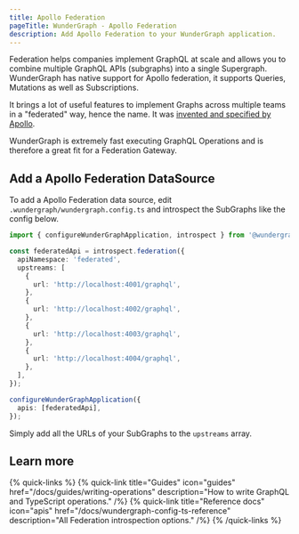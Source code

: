 ```yaml
---
title: Apollo Federation
pageTitle: WunderGraph - Apollo Federation
description: Add Apollo Federation to your WunderGraph application.
---
```


Federation helps companies implement GraphQL at scale and allows you to combine multiple GraphQL APIs (subgraphs) into a single Supergraph. WunderGraph has native support for Apollo federation, it supports Queries, Mutations as well as Subscriptions.

It brings a lot of useful features to implement Graphs across multiple teams in a "federated" way, hence the name.
It was [invented and specified by Apollo](https://www.apollographql.com/docs/federation/federation-spec/).

WunderGraph is extremely fast executing GraphQL Operations and is therefore a great fit for a Federation Gateway.

## Add a Apollo Federation DataSource

To add a Apollo Federation data source, edit `.wundergraph/wundergraph.config.ts` and introspect the SubGraphs like the config below.

```typescript
import { configureWunderGraphApplication, introspect } from '@wundergraph/sdk';

const federatedApi = introspect.federation({
  apiNamespace: 'federated',
  upstreams: [
    {
      url: 'http://localhost:4001/graphql',
    },
    {
      url: 'http://localhost:4002/graphql',
    },
    {
      url: 'http://localhost:4003/graphql',
    },
    {
      url: 'http://localhost:4004/graphql',
    },
  ],
});

configureWunderGraphApplication({
  apis: [federatedApi],
});
```

Simply add all the URLs of your SubGraphs to the `upstreams` array.

## Learn more

{% quick-links %}
{% quick-link title="Guides" icon="guides" href="/docs/guides/writing-operations" description="How to write GraphQL and TypeScript operations." /%}
{% quick-link title="Reference docs" icon="apis" href="/docs/wundergraph-config-ts-reference" description="All Federation introspection options." /%}
{% /quick-links %}
